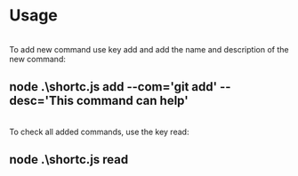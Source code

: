# Usage

 <br/> To add new command use key add and add the name and description of the new command: <br/>
 
## node .\shortc.js add --com='git add' --desc='This command can help'

 <br/> To check all added commands, use the key read: <br/> 
 
## node .\shortc.js read